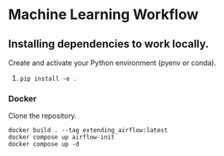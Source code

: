 # Machine Learning Workflow


## Installing dependencies to work locally. 

Create and activate your Python environment (pyenv or conda). 
1. `pip install -e .`

### Docker 

Clone the repository.
```
docker build . --tag extending_airflow:latest
docker compose up airflow-init
docker compose up -d
```